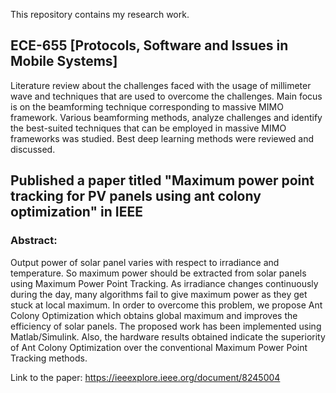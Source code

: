 This repository contains my research work.

## ECE-655 [Protocols, Software and Issues in Mobile Systems]

Literature review about the challenges faced with the usage of millimeter wave and techniques that are used to overcome the challenges. Main focus is on the beamforming technique corresponding to massive MIMO framework. Various beamforming methods, analyze challenges and identify the best-suited techniques that can be employed in massive MIMO frameworks was studied. Best deep learning methods were reviewed and discussed.

## Published a paper titled "Maximum power point tracking for PV panels using ant colony optimization" in IEEE

### Abstract:
Output power of solar panel varies with respect to irradiance and temperature. So maximum power should be extracted from solar panels using Maximum Power Point Tracking. As irradiance changes continuously during the day, many algorithms fail to give maximum power as they get stuck at local maximum. In order to overcome this problem, we propose Ant Colony Optimization which obtains global maximum and improves the efficiency of solar panels. The proposed work has been implemented using Matlab/Simulink. Also, the hardware results obtained indicate the superiority of Ant Colony Optimization over the conventional Maximum Power Point Tracking methods.

Link to the paper: https://ieeexplore.ieee.org/document/8245004
